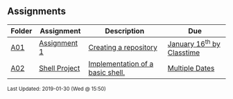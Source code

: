 ## Assignments
| Folder | Assignment | Description | Due|
 | ------------|------------|------------|------------|
 | [A01](https://github.com/rugbyprof/5143-Operating-Systems/tree/master/Assignments/A01) | [ Assignment 1 ](https://github.com/rugbyprof/5143-Operating-Systems/tree/master/Assignments/A01) | [ Creating a repository](https://github.com/rugbyprof/5143-Operating-Systems/tree/master/Assignments/A01) | [January 16<sup>th</sup> by Classtime](https://github.com/rugbyprof/5143-Operating-Systems/tree/master/Assignments/A01) |
 | [A02](https://github.com/rugbyprof/5143-Operating-Systems/tree/master/Assignments/A02) | [ Shell Project ](https://github.com/rugbyprof/5143-Operating-Systems/tree/master/Assignments/A02) | [ Implementation of a basic shell.](https://github.com/rugbyprof/5143-Operating-Systems/tree/master/Assignments/A02) | [Multiple Dates](https://github.com/rugbyprof/5143-Operating-Systems/tree/master/Assignments/A02) |

<sup>Last Updated: 2019-01-30 (Wed @ 15:50)</sup>